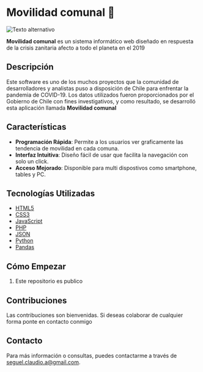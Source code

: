 # Movilidad comunal 🚀
![Texto alternativo](hrs_online.png)

**Movilidad comunal** es un sistema informático web diseñado en respuesta de la crisis zanitaria afecto a todo el planeta en el 2019

## Descripción
Este software es uno de los muchos proyectos que la comunidad de desarrolladores y analistas puso a disposición de Chile para enfrentar la pandemia de COVID-19. Los datos utilizados fueron proporcionados por el Gobierno de Chile con fines investigativos, y como resultado, se desarrolló esta aplicación llamada **Movilidad comunal**

## Características
- **Programación Rápida**: Permite a los usuarios ver graficamente las tendencia de movilidad en cada comuna.
- **Interfaz Intuitiva**: Diseño fácil de usar que facilita la navegación con solo un click.
- **Acceso Mejorado**: Disponible para multi dispostivos como smartphone, tables y PC.

## Tecnologías Utilizadas
- [HTML5](https://html5.org/)
- [CSS3](https://www.w3.org/Style/CSS/)
- [JavaScript](https://www.javascript.com/)
- [PHP](https://www.php.net/)
- [JSON](https://json.org/json-es.html)
- [Python]([https://www.python.org/])
- [Pandas]([https://www.mysql.com/](https://pandas.pydata.org/))
 
## Cómo Empezar
1. Este repositorio es publico

## Contribuciones
Las contribuciones son bienvenidas. Si deseas colaborar de cualquier forma ponte en contacto conmigo

## Contacto
Para más información o consultas, puedes contactarme a través de [seguel.claudio.a@gmail.com](mailto:seguel.claudio.a@gmail.com).
